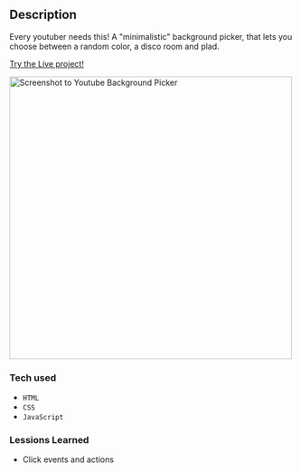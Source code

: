## Description
Every youtuber needs this! A "minimalistic" background picker, that lets you choose between a random color, a disco room and plad.

[Try the Live project!](https://l-meryem.github.io/background-picker/)


<a href="https://l-meryem.github.io/todo/" target="_blank" ><img width="500" alt="Screenshot to Youtube Background Picker" src="https://github.com/user-attachments/assets/8101d6c2-c330-4acc-b66d-02911291ee1a" /></a>


### Tech used 
 - `HTML`
 - `CSS`
 - `JavaScript`

### Lessions Learned
- Click events and actions
